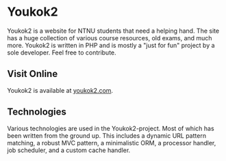 # Youkok2

Youkok2 is a website for NTNU students that need a helping hand. The site has a huge collection of various course resources, old exams, and much more. Youkok2 is written in PHP and is mostly a "just for fun" project by a sole developer. Feel free to contribute.

## Visit Online

Youkok2 is available at [youkok2.com](http://youkok2.com).

## Technologies

Various technologies are used in the Youkok2-project. Most of which has been written from the ground up. This includes a dynamic URL pattern matching, a robust MVC pattern, a minimalistic ORM, a processor handler, job scheduler, and a custom cache handler.
